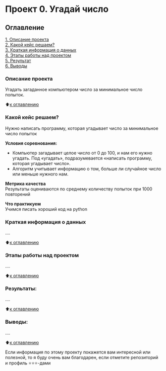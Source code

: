 # Проект 0. Угадай число

## Оглавление  
[1. Описание проекта](https://github.com/AlexexDenimus/sf_ds_projects/tree/master/project_0.README.md#Описание-проекта)  
[2. Какой кейс решаем?](https://github.com/AlexexDenimus/sf_ds_projects/tree/master/project_0.README.md#Какой-кейс-решаем)  
[3. Краткая информация о данных](https://github.com/AlexexDenimus/sf_ds_projects/tree/master/project_0.README.md#Краткая-информация-о-данных)  
[4. Этапы работы над проектом](https://github.com/AlexexDenimus/sf_ds_projects/tree/master/project_0.README.md#Этапы-работы-над-проектом)  
[5. Результат](https://github.com/AlexexDenimus/sf_ds_projects/tree/master/project_0.README.md#Результат)    
[6. Выводы](https://github.com/AlexexDenimus/sf_ds_projects/tree/master/project_0.README.md#Выводы) 

### Описание проекта    
Угадать загаданное компьютером число за минимальное число попыток.

:arrow_up:[к оглавлению](https://github.com/AlexexDenimus/sf_ds_projects/tree/master/project_0.README.md#Оглавление)


### Какой кейс решаем?    
Нужно написать программу, которая угадывает число за минимальное число попыток

**Условия соревнования:**  
- Компьютер загадывает целое число от 0 до 100, и нам его нужно угадать. Под «угадать», подразумевается «написать программу, которая угадывает число».
- Алгоритм учитывает информацию о том, больше ли случайное число или меньше нужного нам.

**Метрика качества**     
Результаты оцениваются по среднему количеству попыток при 1000 повторений

**Что практикуем**     
Учимся писать хороший код на python


### Краткая информация о данных
....
  
:arrow_up:[к оглавлению]([.README.md#Оглавление](https://github.com/AlexexDenimus/sf_ds_projects/tree/master/project_0.README.md#Оглавление))


### Этапы работы над проектом  
....

:arrow_up:[к оглавлению]([.README.md#Оглавление](https://github.com/AlexexDenimus/sf_ds_projects/tree/master/project_0.README.md#Оглавление))


### Результаты:  
....

:arrow_up:[к оглавлению]([.README.md#Оглавление](https://github.com/AlexexDenimus/sf_ds_projects/tree/master/project_0.README.md#Оглавление))


### Выводы:  
....

:arrow_up:[к оглавлению]([.README.md#Оглавление](https://github.com/AlexexDenimus/sf_ds_projects/tree/master/project_0.README.md#Оглавление))


Если информация по этому проекту покажется вам интересной или полезной, то я буду очень вам благодарен, если отметите репозиторий и профиль ⭐️⭐️⭐️-дами